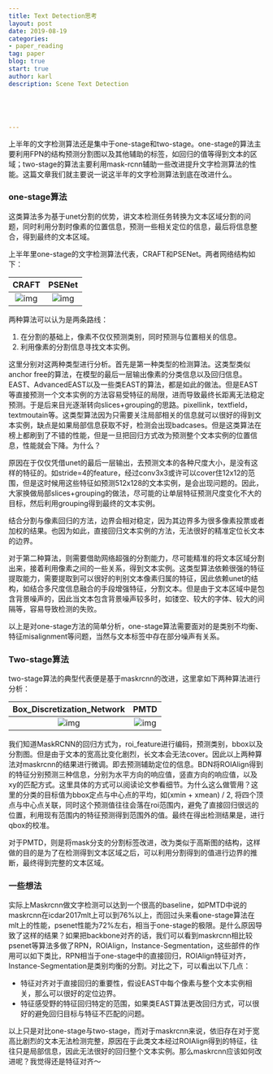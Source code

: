 ```yaml
---
title: Text Detection思考
layout: post
date: 2019-08-19
categories: 
- paper_reading
tag: paper
blog: true
start: true
author: karl
description: Scene Text Detection





---
```


上半年的文字检测算法还是集中于one-stage和two-stage。one-stage的算法主要利用FPN的结构预测分割图以及其他辅助的标签，如回归的值等得到文本的区域；two-stage的算法主要利用mask-rcnn辅助一些改进提升文字检测算法的性能。这篇文章我们就主要说一说这半年的文字检测算法到底在改进什么。

### one-stage算法

这类算法多为基于unet分割的优势，讲文本检测任务转换为文本区域分割的问题，同时利用分割时像素的位置信息，预测一些相关定位的信息，最后将信息整合，得到最终的文本区域。

上半年里one-stage的文字检测算法代表，CRAFT和PSENet。两者网络结构如下：



|                            CRAFT                             |                  PSENet                  |
| :----------------------------------------------------------: | :--------------------------------------: |
| ![img](https://media.arxiv-vanity.com/render-output/1112933/x3.png) | ![img](/Users/gengjiajia/Desktop/x2.png) |

两种算法可以认为是两条路线：

1. 在分割的基础上，像素不仅仅预测类别，同时预测与位置相关的信息。
2. 利用像素的分割信息寻找文本实例。

这里分别对这两种类型进行分析。首先是第一种类型的检测算法。这类型类似anchor free的算法，在模型的最后一层输出像素的分类信息以及回归信息。EAST、AdvancedEAST以及一些类EAST的算法，都是如此的做法。但是EAST等直接预测一个文本实例的方法容易受特征的局限，进而导致最终长距离无法稳定预测。于是后来目光逐渐转向slices+grouping的思路。pixellink，textfield， textmoutain等。这类型算法因为只需要关注局部相关的信息就可以很好的得到文本实例，缺点是如果局部信息获取不好，检测会出现badcases。但是这类算法在榜上都刷到了不错的性能，但是一旦把回归方式改为预测整个文本实例的位置信息，性能就会下降。为什么？

原因在于仅仅凭借unet的最后一层输出，去预测文本的各种尺度大小，是没有这样的特征的。如stride=4的feature，经过conv3x3或许可以cover住12x12的范围，但是这时候用这些特征如预测512x128的文本实例，是会出现问题的。因此，大家换做局部slices+grouping的做法，尽可能的让单层特征预测尺度变化不大的目标，然后利用grouping得到最终的文本实例。

结合分割与像素回归的方法，边界会相对稳定，因为其边界多为很多像素投票或者加权的结果。也因为如此，直接回归文本实例的方法，无法很好的精准定位长文本的边界。



对于第二种算法，则需要借助网络超强的分割能力，尽可能精准的将文本区域分割出来，接着利用像素之间的一些关系，得到文本实例。这类型算法依赖很强的特征提取能力，需要提取到可以很好的判别文本像素归属的特征，因此依赖unet的结构，如结合多尺度信息融合的手段增强特征，分割文本。但是由于文本区域中是包含背景噪声的，因此当文本包含背景噪声较多时，如镂空、较大的字体、较大的间隔等，容易导致检测的失败。



以上是对one-stage方法的简单分析，one-stage算法需要面对的是类别不均衡、特征misalignment等问题，当然与文本标签中存在部分噪声有关系。



### Two-stage算法

two-stage算法的典型代表便是基于maskrcnn的改进，这里拿如下两种算法进行分析：

|                  Box_Discretization_Network                  |                             PMTD                             |
| :----------------------------------------------------------: | :----------------------------------------------------------: |
| ![img](https://media.arxiv-vanity.com/render-output/1089570/x1.png) | ![img](https://media.arxiv-vanity.com/render-output/1182197/x3.png) |

我们知道MaskRCNN的回归方式为，roi_feature进行编码，预测类别，bbox以及分割图。但是由于文本的宽高比变化剧烈，长文本会无法cover。因此以上两种算法对maskrcnn的结果进行微调。即去预测辅助定位的信息。BDN将ROIAlign得到的特征分别预测三种信息，分别为水平方向的响应值，竖直方向的响应值，以及xy的匹配方式。这里具体的方式可以阅读论文参看细节。为什么这么做管用？这里的分类的目标值为bbox定点与中心点的平均，如(xmin + xmean) / 2, 将四个顶点与中心点关联，同时这个预测值往往会落在roi范围内，避免了直接回归很远的位置，利用现有范围内的特征预测得到范围外的值。最终在得出检测结果是，进行qbox的校准。

对于PMTD，则是将mask分支的分割标签改进，改为类似于高斯图的结构，这样做的目的是为了在检测得到文本区域之后，可以利用分割得到的值进行边界的推断，最终得到完整的文本区域。



### 一些想法

实际上Maskrcnn做文字检测可以达到一个很高的baseline，如PMTD中说的maskrcnn在icdar2017mlt上可以到76%以上，而回过头来看one-stage算法在mlt上的性能，psenet性能为72%左右，相当于one-stage的极限。是什么原因导致了这样的结果？如果把backbone对齐的话，我们可以看到maskrcnn相比较psenet等算法多做了RPN，ROIAlign，Instance-Segmentation，这些部件的作用可以如下类比，RPN相当于one-stage中的直接回归，ROIAlign特征对齐，Instance-Segmentation是类别均衡的分割。对比之下，可以看出以下几点：

- 特征对齐对于直接回归的重要性，假设EAST中每个像素与整个文本实例相关，那么可以很好的定位边界。
- 特征感受野的特征回归特定的范围，如果类EAST算法更改回归方式，可以很好的避免回归目标与特征不匹配的问题。

以上只是对比one-stage与two-stage，而对于maskrcnn来说，依旧存在对于宽高比剧烈的文本无法检测完整，原因在于此类文本经过ROIAlign得到的特征，往往只是局部信息，因此无法很好的回归整个文本实例。那么maskrcnn应该如何改进呢？我觉得还是特征对齐～

